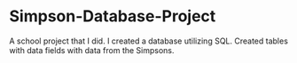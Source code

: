 # Simpson-Database-Project
A school project that I did. I created a database utilizing SQL. Created tables with data fields with data from the Simpsons.
